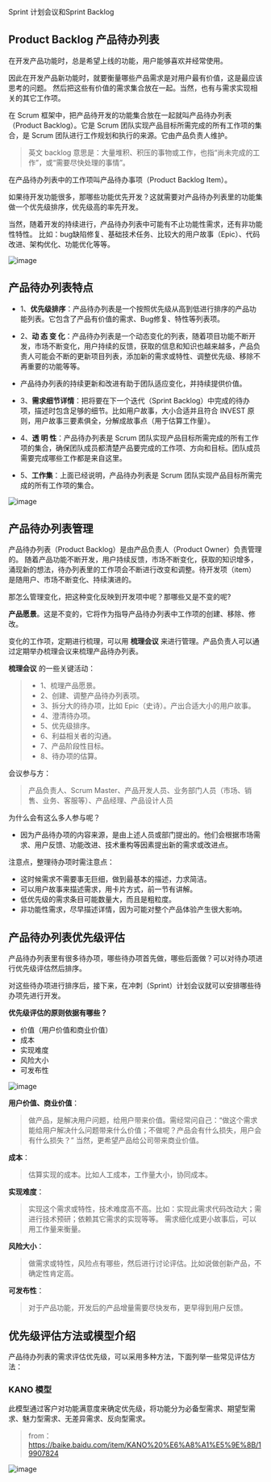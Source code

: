 Sprint 计划会议和Sprint Backlog

## Product Backlog 产品待办列表

在开发产品功能时，总是希望上线的功能，用户能够喜欢并经常使用。

因此在开发产品新功能时，就要衡量哪些产品需求是对用户最有价值，这是最应该思考的问题。
然后把这些有价值的需求集合放在一起。当然，也有与需求实现相关的其它工作项。

在 Scrum 框架中，把产品待开发的功能集合放在一起就叫产品待办列表（Product Backlog）。它是 Scrum 团队实现产品目标所需完成的所有工作项的集合，是 Scrum 团队进行工作规划和执行的来源。它由产品负责人维护。

> 英文 backlog 意思是：大量堆积、积压的事物或工作，也指“尚未完成的工作”，或“需要尽快处理的事情”。

在产品待办列表中的工作项叫产品待办事项（Product Backlog Item）。

如果待开发功能很多，那哪些功能优先开发？这就需要对产品待办列表里的功能集做一个优先级排序，优先级高的率先开发。

当然，随着开发的持续进行，产品待办列表中可能有不止功能性需求，还有非功能性特性。
比如：bug缺陷修复、基础技术任务、比较大的用户故事（Epic）、代码改进、架构优化、功能优化等等。

![image](https://github.com/user-attachments/assets/593c5b12-9842-44aa-a13c-dd44fa08eb89)

## 产品待办列表特点

- 1、**优先级排序**：产品待办列表是一个按照优先级从高到低进行排序的产品功能列表。它包含了产品有价值的需求、Bug修复、特性等列表项。

- 2、**动 态 变 化**：产品待办列表是一个动态变化的列表，随着项目功能不断开发，市场不断变化，用户持续的反馈，获取的信息和知识也越来越多，产品负责人可能会不断的更新项目列表，添加新的需求或特性、调整优先级、移除不再重要的功能等等。
- 产品待办列表的持续更新和改进有助于团队适应变化，并持续提供价值。

- 3、**需求细节详情**：把将要在下一个迭代（Sprint Backlog）中完成的待办项，描述时包含足够的细节。比如用户故事，大小合适并且符合 INVEST 原则，用户故事三要素俱全，分解成故事点（用于估算工作量）。

- 4、**透 明 性**：产品待办列表是 Scrum 团队实现产品目标所需完成的所有工作项的集合，确保团队成员都清楚产品要完成的工作项、方向和目标。团队成员需要完成哪些工作都是来自这里。

- 5、**工作集**：上面已经说明，产品待办列表是 Scrum 团队实现产品目标所需完成的所有工作项的集合。

![image](https://github.com/user-attachments/assets/d65adf1a-be33-4716-90b6-e30cb957e7f2)

## 产品待办列表管理

产品待办列表（Product Backlog）是由产品负责人（Product Owner）负责管理的。
随着产品功能不断开发，用户持续反馈，市场不断变化，获取的知识增多，涌现新的想法，待办列表里的工作项会不断进行改变和调整。待开发项（item）是随用户、市场不断变化、持续演进的。

那怎么管理变化，把这种变化反映到开发项中呢？那哪些又是不变的呢?

**产品愿景**。这是不变的，它将作为指导产品待办列表中工作项的创建、移除、修改。

变化的工作项，定期进行梳理，可以用 **梳理会议** 来进行管理。产品负责人可以通过定期举办梳理会议来梳理产品待办列表。

**梳理会议** 的一些关键活动：

> - 1、梳理产品愿景。
> - 2、创建、调整产品待办列表项。
> - 3、拆分大的待办项，比如 Epic（史诗）。产出合适大小的用户故事。
> - 4、澄清待办项。
> - 5、优先级排序。
> - 6、利益相关者的沟通。
> - 7、产品阶段性目标。
> - 8、待办项的估算。

会议参与方：
> 产品负责人、Scrum Master、产品开发人员、业务部门人员（市场、销售、业务、客服等）、产品经理、产品设计人员

为什么会有这么多人参与呢？
- 因为产品待办项的内容来源，是由上述人员或部门提出的。他们会根据市场需求、用户反馈、功能改进、技术重构等因素提出新的需求或改进点。

注意点，整理待办项时需注意点：
- 这时候需求不需要事无巨细，做到最基本的描述，力求简洁。
- 可以用户故事来描述需求，用卡片方式，前一节有讲解。
- 低优先级的需求条目可能数量大，而且是粗粒度。
- 非功能性需求，尽早描述详情，因为可能对整个产品体验产生很大影响。 

## 产品待办列表优先级评估

产品待办列表里有很多待办项，哪些待办项首先做，哪些后面做？可以对待办项进行优先级评估然后排序。

对这些待办项进行排序后，接下来，在冲刺（Sprint）计划会议就可以安排哪些待办项先进行开发。

**优先级评估的原则依据有哪些？**
- 价值（用户价值和商业价值）
- 成本
- 实现难度
- 风险大小
- 可发布性

![image](https://github.com/user-attachments/assets/6178e60e-af82-46dc-9221-b1ae6b5b4242)

**用户价值、商业价值**：
> 做产品，是解决用户问题，给用户带来价值。需经常问自己：“做这个需求能给用户解决什么问题带来什么价值；不做呢？产品会有什么损失，用户会有什么损失？”
> 当然，更希望产品给公司带来商业价值。

**成本**：
> 估算实现的成本。比如人工成本，工作量大小，协同成本。

**实现难度**：
> 实现这个需求或特性，技术难度高不高。比如：实现此需求代码改动大；需进行技术预研；依赖其它需求的实现等等。
> 需求细化成更小故事后，可以用工作量来衡量。

**风险大小**：
> 做需求或特性，风险点有哪些，然后进行讨论评估。比如说做创新产品，不确定性肯定高。

**可发布性**：
> 对于产品功能，开发后的产品增量需要尽快发布，更早得到用户反馈。

## 优先级评估方法或模型介绍

产品待办列表的需求评估优先级，可以采用多种方法，下面列举一些常见评估方法：

### KANO 模型

此模型通过客户对功能满意度来确定优先级，将功能分为必备型需求、期望型需求、魅力型需求、无差异需求、反向型需求。

>from： https://baike.baidu.com/item/KANO%20%E6%A8%A1%E5%9E%8B/19907824

![image](https://github.com/user-attachments/assets/2a45b98a-2491-4f2f-a24c-12e25dce3d0d)

